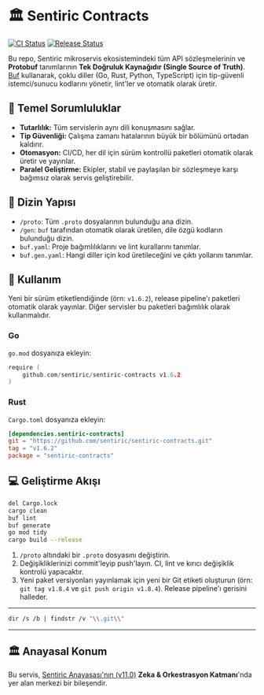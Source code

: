# 🏛️ Sentiric Contracts

[![CI Status](https://github.com/sentiric/sentiric-contracts/actions/workflows/ci.yml/badge.svg)](https://github.com/sentiric/sentiric-contracts/actions/workflows/ci.yml)
[![Release Status](https://github.com/sentiric/sentiric-contracts/actions/workflows/release.yml/badge.svg)](https://github.com/sentiric/sentiric-contracts/actions/workflows/release.yml)

Bu repo, Sentiric mikroservis ekosistemindeki tüm API sözleşmelerinin ve **Protobuf** tanımlarının **Tek Doğruluk Kaynağıdır (Single Source of Truth)**. [Buf](https://buf.build) kullanarak, çoklu diller (Go, Rust, Python, TypeScript) için tip-güvenli istemci/sunucu kodlarını yönetir, lint'ler ve otomatik olarak üretir.

## 🎯 Temel Sorumluluklar

*   **Tutarlılık:** Tüm servislerin aynı dili konuşmasını sağlar.
*   **Tip Güvenliği:** Çalışma zamanı hatalarının büyük bir bölümünü ortadan kaldırır.
*   **Otomasyon:** CI/CD, her dil için sürüm kontrollü paketleri otomatik olarak üretir ve yayınlar.
*   **Paralel Geliştirme:** Ekipler, stabil ve paylaşılan bir sözleşmeye karşı bağımsız olarak servis geliştirebilir.

## 📂 Dizin Yapısı

*   `/proto`: Tüm `.proto` dosyalarının bulunduğu ana dizin.
*   `/gen`: `buf` tarafından otomatik olarak üretilen, dile özgü kodların bulunduğu dizin.
*   `buf.yaml`: Proje bağımlılıklarını ve lint kurallarını tanımlar.
*   `buf.gen.yaml`: Hangi diller için kod üretileceğini ve çıktı yollarını tanımlar.

## 🚀 Kullanım

Yeni bir sürüm etiketlendiğinde (örn: `v1.6.2`), release pipeline'ı paketleri otomatik olarak yayınlar. Diğer servisler bu paketleri bağımlılık olarak kullanmalıdır.

### Go
`go.mod` dosyanıza ekleyin:
```go
require (
    github.com/sentiric/sentiric-contracts v1.6.2
)
```

### Rust
`Cargo.toml` dosyanıza ekleyin:
```toml
[dependencies.sentiric-contracts]
git = "https://github.com/sentiric/sentiric-contracts.git"
tag = "v1.6.2" 
package = "sentiric-contracts"
```

## 💻 Geliştirme Akışı

```bash
del Cargo.lock
cargo clean
buf lint
buf generate
go mod tidy
cargo build --release


```

1.  `/proto` altındaki bir `.proto` dosyasını değiştirin.
2.  Değişikliklerinizi commit'leyip push'layın. CI, lint ve kırıcı değişiklik kontrolü yapacaktır.
3.  Yeni paket versiyonları yayınlamak için yeni bir Git etiketi oluşturun (örn: `git tag v1.8.4` ve `git push origin v1.8.4`). Release pipeline'ı gerisini halleder.

---
```bash
dir /s /b | findstr /v "\\.git\\"
```

---
## 🏛️ Anayasal Konum

Bu servis, [Sentiric Anayasası'nın (v11.0)](https://github.com/sentiric/sentiric-governance/blob/main/docs/blueprint/Architecture-Overview.md) **Zeka & Orkestrasyon Katmanı**'nda yer alan merkezi bir bileşendir.